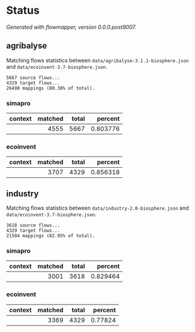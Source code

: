 # Status

*Generated with flowmapper, version 0.0.0.post9007.*

## agribalyse

Matching flows statistics between `data/agribalyse-3.1.1-biosphere.json`
and `data/ecoinvent-3.7-biosphere.json`.

    5667 source flows...
    4329 target flows...
    26498 mappings (80.38% of total).

### simapro

| context | matched | total |  percent |
|:--------|--------:|------:|---------:|
|         |    4555 |  5667 | 0.803776 |

### ecoinvent

| context | matched | total |  percent |
|:--------|--------:|------:|---------:|
|         |    3707 |  4329 | 0.856318 |

## industry

Matching flows statistics between `data/industry-2.0-biosphere.json` and
`data/ecoinvent-3.7-biosphere.json`.

    3618 source flows...
    4329 target flows...
    21504 mappings (82.95% of total).

### simapro

| context | matched | total |  percent |
|:--------|--------:|------:|---------:|
|         |    3001 |  3618 | 0.829464 |

### ecoinvent

| context | matched | total | percent |
|:--------|--------:|------:|--------:|
|         |    3369 |  4329 | 0.77824 |
